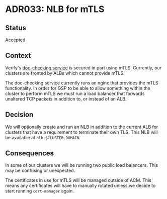 # ADR033: NLB for mTLS

## Status

Accepted

## Context

Verify's [doc-checking service](https://github.com/alphagov/doc-checking) is
secured in part using mTLS. Currently, our clusters are fronted by ALBs which
cannot provide mTLS.

The doc-checking service currently runs an nginx that provides the mTLS
functionality. In order for GSP to be able to allow something within the
cluster to perform mTLS we must run a load balancer that forwards unaltered TCP
packets in addition to, or instead of an ALB.

## Decision

We will optionally create and run an NLB in addition to the current ALB for
clusters that have a requirement to terminate their own TLS. This NLB will be
available at `nlb.$CLUSTER_DOMAIN`.

## Consequences

In some of our clusters we will be running two public load balancers. This may
be confusing or unexpected.

The certificates in use for mTLS will be managed outside of ACM. This means any
certificates will have to manually rotated unless we decide to start running
`cert-manager` again.
